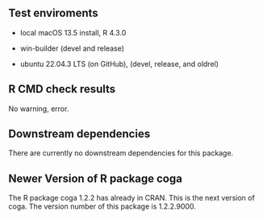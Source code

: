 ## Test enviroments

* local macOS 13.5 install, R 4.3.0

* win-builder (devel and release)

* ubuntu 22.04.3 LTS (on GitHub), (devel, release, and oldrel)


## R CMD check results

No warning, error.


## Downstream dependencies

There are currently no downstream dependencies for this package.


## Newer Version of R package coga

The R package coga 1.2.2 has already in CRAN. This is the next version of coga. The version number of this package is 1.2.2.9000.
